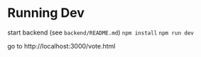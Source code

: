 
# Running Dev

start backend (see `backend/README.md`)
`npm install`
`npm run dev`

go to http://localhost:3000/vote.html
